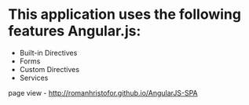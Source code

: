 # This application uses the following features Angular.js:


* Built-in Directives
* Forms
* Custom Directives
* Services

page view - http://romanhristofor.github.io/AngularJS-SPA
